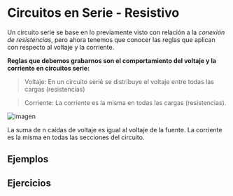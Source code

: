 # Circuitos en Serie - Resistivo

Un circuito serie se base en lo previamente visto con relación a la *conexión de resistencias*, pero ahora tenemos que conocer las reglas que aplican con respecto al voltaje y la corriente.

**Reglas que debemos grabarnos son el comportamiento del voltaje y la corriente en circuitos serie:**

> Voltaje: En un circuito serié se distribuye el voltaje entre todas las cargas (resistencias)

> Corriente: La corriente es la misma en todas las cargas (resistencias).

![imagen]()
<figcaption>La suma de n caídas de voltaje es igual al voltaje de la fuente. La corriente es la misma en todas las secciones del circuito.</figcaption>

## Ejemplos

## Ejercicios



